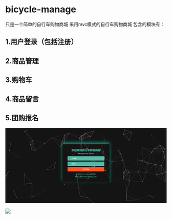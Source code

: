 # bicycle-manage
只是一个简单的自行车购物商城
采用mvc模式的自行车购物商城
包含的模块有：
## 1.用户登录（包括注册）
## 2.商品管理
## 3.购物车
## 4.商品留言
## 5.团购报名

![](https://github.com/naumy-code/bicycle-manage/blob/master/WebContent/test/1.png)





![](http://www.baidu.com/img/bdlogo.gif)  
